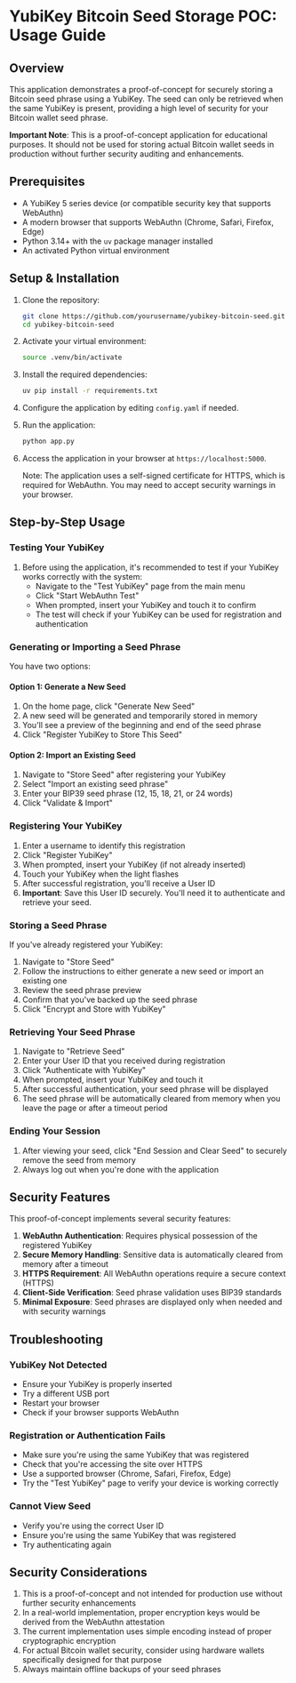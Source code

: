 # YubiKey Bitcoin Seed Storage POC: Usage Guide

## Overview

This application demonstrates a proof-of-concept for securely storing a Bitcoin seed phrase using a YubiKey. The seed can only be retrieved when the same YubiKey is present, providing a high level of security for your Bitcoin wallet seed phrase.

**Important Note**: This is a proof-of-concept application for educational purposes. It should not be used for storing actual Bitcoin wallet seeds in production without further security auditing and enhancements.

## Prerequisites

- A YubiKey 5 series device (or compatible security key that supports WebAuthn)
- A modern browser that supports WebAuthn (Chrome, Safari, Firefox, Edge)
- Python 3.14+ with the `uv` package manager installed
- An activated Python virtual environment

## Setup & Installation

1. Clone the repository:
   ```bash
   git clone https://github.com/yourusername/yubikey-bitcoin-seed.git
   cd yubikey-bitcoin-seed
   ```

2. Activate your virtual environment:
   ```bash
   source .venv/bin/activate
   ```

3. Install the required dependencies:
   ```bash
   uv pip install -r requirements.txt
   ```

4. Configure the application by editing `config.yaml` if needed.

5. Run the application:
   ```bash
   python app.py
   ```

6. Access the application in your browser at `https://localhost:5000`.

   Note: The application uses a self-signed certificate for HTTPS, which is required for WebAuthn. You may need to accept security warnings in your browser.

## Step-by-Step Usage

### Testing Your YubiKey

1. Before using the application, it's recommended to test if your YubiKey works correctly with the system:
   - Navigate to the "Test YubiKey" page from the main menu
   - Click "Start WebAuthn Test"
   - When prompted, insert your YubiKey and touch it to confirm
   - The test will check if your YubiKey can be used for registration and authentication

### Generating or Importing a Seed Phrase

You have two options:

#### Option 1: Generate a New Seed

1. On the home page, click "Generate New Seed"
2. A new seed will be generated and temporarily stored in memory
3. You'll see a preview of the beginning and end of the seed phrase
4. Click "Register YubiKey to Store This Seed"

#### Option 2: Import an Existing Seed

1. Navigate to "Store Seed" after registering your YubiKey
2. Select "Import an existing seed phrase"
3. Enter your BIP39 seed phrase (12, 15, 18, 21, or 24 words)
4. Click "Validate & Import"

### Registering Your YubiKey

1. Enter a username to identify this registration
2. Click "Register YubiKey"
3. When prompted, insert your YubiKey (if not already inserted)
4. Touch your YubiKey when the light flashes
5. After successful registration, you'll receive a User ID
6. **Important**: Save this User ID securely. You'll need it to authenticate and retrieve your seed.

### Storing a Seed Phrase

If you've already registered your YubiKey:

1. Navigate to "Store Seed"
2. Follow the instructions to either generate a new seed or import an existing one
3. Review the seed phrase preview
4. Confirm that you've backed up the seed phrase
5. Click "Encrypt and Store with YubiKey"

### Retrieving Your Seed Phrase

1. Navigate to "Retrieve Seed"
2. Enter your User ID that you received during registration
3. Click "Authenticate with YubiKey"
4. When prompted, insert your YubiKey and touch it
5. After successful authentication, your seed phrase will be displayed
6. The seed phrase will be automatically cleared from memory when you leave the page or after a timeout period

### Ending Your Session

1. After viewing your seed, click "End Session and Clear Seed" to securely remove the seed from memory
2. Always log out when you're done with the application

## Security Features

This proof-of-concept implements several security features:

1. **WebAuthn Authentication**: Requires physical possession of the registered YubiKey
2. **Secure Memory Handling**: Sensitive data is automatically cleared from memory after a timeout
3. **HTTPS Requirement**: All WebAuthn operations require a secure context (HTTPS)
4. **Client-Side Verification**: Seed phrase validation uses BIP39 standards
5. **Minimal Exposure**: Seed phrases are displayed only when needed and with security warnings

## Troubleshooting

### YubiKey Not Detected

- Ensure your YubiKey is properly inserted
- Try a different USB port
- Restart your browser
- Check if your browser supports WebAuthn

### Registration or Authentication Fails

- Make sure you're using the same YubiKey that was registered
- Check that you're accessing the site over HTTPS
- Use a supported browser (Chrome, Safari, Firefox, Edge)
- Try the "Test YubiKey" page to verify your device is working correctly

### Cannot View Seed

- Verify you're using the correct User ID
- Ensure you're using the same YubiKey that was registered
- Try authenticating again

## Security Considerations

1. This is a proof-of-concept and not intended for production use without further security enhancements
2. In a real-world implementation, proper encryption keys would be derived from the WebAuthn attestation
3. The current implementation uses simple encoding instead of proper cryptographic encryption
4. For actual Bitcoin wallet security, consider using hardware wallets specifically designed for that purpose
5. Always maintain offline backups of your seed phrases 